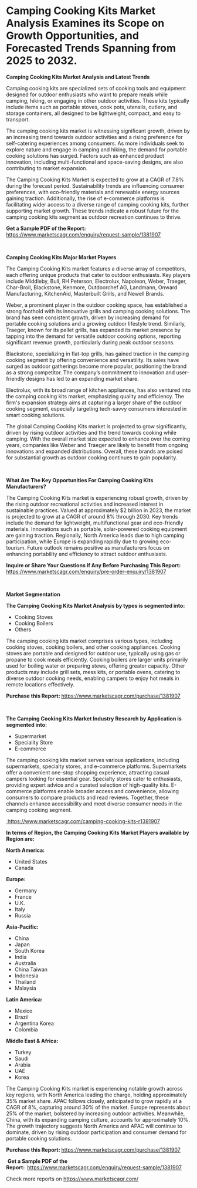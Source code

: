 <p><h1>Camping Cooking Kits Market Analysis Examines its Scope on Growth Opportunities, and Forecasted Trends Spanning from 2025 to 2032.</h1></p><p><strong>Camping Cooking Kits Market Analysis and Latest Trends</strong></p>
<p><p>Camping cooking kits are specialized sets of cooking tools and equipment designed for outdoor enthusiasts who want to prepare meals while camping, hiking, or engaging in other outdoor activities. These kits typically include items such as portable stoves, cook pots, utensils, cutlery, and storage containers, all designed to be lightweight, compact, and easy to transport.</p><p>The camping cooking kits market is witnessing significant growth, driven by an increasing trend towards outdoor activities and a rising preference for self-catering experiences among consumers. As more individuals seek to explore nature and engage in camping and hiking, the demand for portable cooking solutions has surged. Factors such as enhanced product innovation, including multi-functional and space-saving designs, are also contributing to market expansion. </p><p>The Camping Cooking Kits Market is expected to grow at a CAGR of 7.8% during the forecast period. Sustainability trends are influencing consumer preferences, with eco-friendly materials and renewable energy sources gaining traction. Additionally, the rise of e-commerce platforms is facilitating wider access to a diverse range of camping cooking kits, further supporting market growth. These trends indicate a robust future for the camping cooking kits segment as outdoor recreation continues to thrive.</p></p>
<p><strong>Get a Sample PDF of the Report:&nbsp;</strong> <a href="https://www.marketscagr.com/enquiry/request-sample/1381907?utm_campaign=3137&utm_medium=2&utm_source=Github&utm_content=ia&utm_term=04042025&utm_id=camping-cooking-kits">https://www.marketscagr.com/enquiry/request-sample/1381907</a></p>
<p>&nbsp;</p>
<p><strong>Camping Cooking Kits Major Market Players</strong></p>
<p><p>The Camping Cooking Kits market features a diverse array of competitors, each offering unique products that cater to outdoor enthusiasts. Key players include Middleby, Bull, RH Peterson, Electrolux, Napoleon, Weber, Traeger, Char-Broil, Blackstone, Kenmore, Outdoorchef AG, Landmann, Onward Manufacturing, KitchenAid, Masterbuilt Grills, and Newell Brands.</p><p>Weber, a prominent player in the outdoor cooking space, has established a strong foothold with its innovative grills and camping cooking solutions. The brand has seen consistent growth, driven by increasing demand for portable cooking solutions and a growing outdoor lifestyle trend. Similarly, Traeger, known for its pellet grills, has expanded its market presence by tapping into the demand for versatile outdoor cooking options, reporting significant revenue growth, particularly during peak outdoor seasons.</p><p>Blackstone, specializing in flat-top grills, has gained traction in the camping cooking segment by offering convenience and versatility. Its sales have surged as outdoor gatherings become more popular, positioning the brand as a strong competitor. The company’s commitment to innovation and user-friendly designs has led to an expanding market share.</p><p>Electrolux, with its broad range of kitchen appliances, has also ventured into the camping cooking kits market, emphasizing quality and efficiency. The firm's expansion strategy aims at capturing a larger share of the outdoor cooking segment, especially targeting tech-savvy consumers interested in smart cooking solutions.</p><p>The global Camping Cooking Kits market is projected to grow significantly, driven by rising outdoor activities and the trend towards cooking while camping. With the overall market size expected to enhance over the coming years, companies like Weber and Traeger are likely to benefit from ongoing innovations and expanded distributions. Overall, these brands are poised for substantial growth as outdoor cooking continues to gain popularity.</p></p>
<p>&nbsp;</p>
<p><strong>What Are The Key Opportunities For Camping Cooking Kits Manufacturers?</strong></p>
<p><p>The Camping Cooking Kits market is experiencing robust growth, driven by the rising outdoor recreational activities and increased interest in sustainable practices. Valued at approximately $2 billion in 2023, the market is projected to grow at a CAGR of around 8% through 2030. Key trends include the demand for lightweight, multifunctional gear and eco-friendly materials. Innovations such as portable, solar-powered cooking equipment are gaining traction. Regionally, North America leads due to high camping participation, while Europe is expanding rapidly due to growing eco-tourism. Future outlook remains positive as manufacturers focus on enhancing portability and efficiency to attract outdoor enthusiasts.</p></p>
<p><strong>Inquire or Share Your Questions If Any Before Purchasing This Report:</strong> <a href="https://www.marketscagr.com/enquiry/pre-order-enquiry/1381907?utm_campaign=3137&utm_medium=2&utm_source=Github&utm_content=ia&utm_term=04042025&utm_id=camping-cooking-kits">https://www.marketscagr.com/enquiry/pre-order-enquiry/1381907</a></p>
<p>&nbsp;</p>
<p><strong>Market Segmentation</strong></p>
<p><strong>The Camping Cooking Kits Market Analysis by types is segmented into:</strong></p>
<p><ul><li>Cooking Stoves</li><li>Cooking Boilers</li><li>Others</li></ul></p>
<p><p>The camping cooking kits market comprises various types, including cooking stoves, cooking boilers, and other cooking appliances. Cooking stoves are portable and designed for outdoor use, typically using gas or propane to cook meals efficiently. Cooking boilers are larger units primarily used for boiling water or preparing stews, offering greater capacity. Other products may include grill sets, mess kits, or portable ovens, catering to diverse outdoor cooking needs, enabling campers to enjoy hot meals in remote locations effectively.</p></p>
<p><strong>Purchase this Report:&nbsp;</strong><a href="https://www.marketscagr.com/purchase/1381907?utm_campaign=3137&utm_medium=2&utm_source=Github&utm_content=ia&utm_term=04042025&utm_id=camping-cooking-kits">https://www.marketscagr.com/purchase/1381907</a></p>
<p>&nbsp;</p>
<p><strong>The Camping Cooking Kits Market Industry Research by Application is segmented into:</strong></p>
<p><ul><li>Supermarket</li><li>Speciality Store</li><li>E-commerce</li></ul></p>
<p><p>The camping cooking kits market serves various applications, including supermarkets, specialty stores, and e-commerce platforms. Supermarkets offer a convenient one-stop shopping experience, attracting casual campers looking for essential gear. Specialty stores cater to enthusiasts, providing expert advice and a curated selection of high-quality kits. E-commerce platforms enable broader access and convenience, allowing consumers to compare products and read reviews. Together, these channels enhance accessibility and meet diverse consumer needs in the camping cooking segment.</p></p>
<p><a href="https://www.marketscagr.com/camping-cooking-kits-r1381907?utm_campaign=3137&utm_medium=2&utm_source=Github&utm_content=ia&utm_term=04042025&utm_id=camping-cooking-kits">&nbsp;https://www.marketscagr.com/camping-cooking-kits-r1381907</a></p>
<p><strong>In terms of Region, the Camping Cooking Kits Market Players available by Region are:</strong></p>
<p>
    <p> <strong> North America: </strong>
        <ul>
            <li>United States</li>
            <li>Canada</li>
        </ul>
        </p> 
    <p> <strong> Europe: </strong>
        <ul>
            <li>Germany</li>
            <li>France</li>
            <li>U.K.</li>
            <li>Italy</li>
            <li>Russia</li>
        </ul>
        </p> 
    <p> <strong> Asia-Pacific: </strong>
        <ul>
            <li>China</li>
            <li>Japan</li>
            <li>South Korea</li>
            <li>India</li>
            <li>Australia</li>
            <li>China Taiwan</li>
            <li>Indonesia</li>
            <li>Thailand</li>
            <li>Malaysia</li>
        </ul>
        </p> 
    <p> <strong> Latin America: </strong>
        <ul>
            <li>Mexico</li>
            <li>Brazil</li>
            <li>Argentina Korea</li>
            <li>Colombia</li>
        </ul>
        </p> 
    <p> <strong> Middle East & Africa: </strong>
        <ul>
            <li>Turkey</li>
            <li>Saudi</li>
            <li>Arabia</li>
            <li>UAE</li>
            <li>Korea</li>
        </ul>
    </p>
    </p>
<p><p>The Camping Cooking Kits market is experiencing notable growth across key regions, with North America leading the charge, holding approximately 35% market share. APAC follows closely, anticipated to grow rapidly at a CAGR of 8%, capturing around 30% of the market. Europe represents about 25% of the market, bolstered by increasing outdoor activities. Meanwhile, China, with its expanding camping culture, accounts for approximately 10%. The growth trajectory suggests North America and APAC will continue to dominate, driven by rising outdoor participation and consumer demand for portable cooking solutions.</p></p>
<p><strong>Purchase this Report: </strong><a href="https://www.marketscagr.com/purchase/1381907?utm_campaign=3137&utm_medium=2&utm_source=Github&utm_content=ia&utm_term=04042025&utm_id=camping-cooking-kits">https://www.marketscagr.com/purchase/1381907</a></p>
<p>&nbsp;<strong>Get a Sample PDF of the Report:&nbsp;&nbsp;</strong><a href="https://www.marketscagr.com/enquiry/request-sample/1381907?utm_campaign=3137&utm_medium=2&utm_source=Github&utm_content=ia&utm_term=04042025&utm_id=camping-cooking-kits">https://www.marketscagr.com/enquiry/request-sample/1381907</a></p>
<p><strong></strong></p>
<p>Check more reports on <a href="https://www.marketscagr.com/?utm_campaign=3137&utm_medium=2&utm_source=Github&utm_content=ia&utm_term=04042025&utm_id=camping-cooking-kits">https://www.marketscagr.com/</a></p>